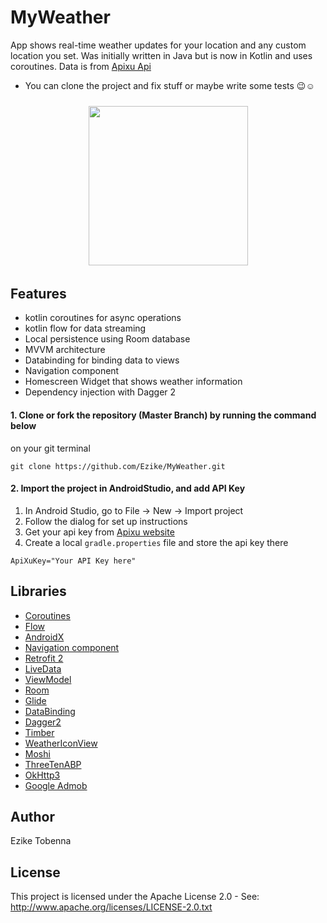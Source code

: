 # MyWeather
App shows real-time weather updates for your location and any custom location you set.
Was initially written in Java but is now in Kotlin and uses coroutines. Data is from [Apixu Api](https://www.apixu.com/api.aspx)
 
* You can clone the project and fix stuff or maybe write some tests 😉☺️

<h4 align="center">
<img src="https://res.cloudinary.com/diixxqjcx/image/upload/v1554216525/Nexus_5x-Screenshot1.png" vspace="4" align= "center" width=255 ></h4>


## Features
* kotlin coroutines for async operations
* kotlin flow for data streaming
* Local persistence using Room database
* MVVM architecture
* Databinding for binding data to views
* Navigation component
* Homescreen Widget that shows weather information
* Dependency injection with Dagger 2

#### 1. Clone or fork the repository (Master Branch) by running the command below
on your git terminal
```
git clone https://github.com/Ezike/MyWeather.git
```

#### 2. Import the project in AndroidStudio, and add API Key
1.  In Android Studio, go to File -> New -> Import project
2.  Follow the dialog for set up instructions
3.  Get your api key from [Apixu website](https://www.apixu.com/api.aspx)
4.  Create a local `gradle.properties` file and store the api key there

```
ApiXuKey="Your API Key here"
```

## Libraries
*   [Coroutines](https://developer.android.com/kotlin/coroutines)
*   [Flow](https://kotlin.github.io/kotlinx.coroutines/kotlinx-coroutines-core/kotlinx.coroutines.flow/-flow/)
*   [AndroidX](https://developer.android.com/jetpack/androidx/)
*   [Navigation component](https://developer.android.com/guide/navigation)
*   [Retrofit 2](https://github.com/square/retrofit)
*   [LiveData](https://developer.android.com/topic/libraries/architecture/livedata)
*   [ViewModel](https://developer.android.com/topic/libraries/architecture/viewmodel)
*   [Room](https://developer.android.com/topic/libraries/architecture/room)
*   [Glide](https://github.com/bumptech/glide)
*   [DataBinding](https://developer.android.com/topic/libraries/data-binding)
*   [Dagger2](https://google.github.io/dagger/users-guide)
*   [Timber](https://github.com/JakeWharton/timber)
*   [WeatherIconView](https://github.com/pwittchen/WeatherIconView)
*   [Moshi](https://github.com/square/moshi)
*   [ThreeTenABP](https://github.com/JakeWharton/ThreeTenABP)
*   [OkHttp3](https://square.github.io/okhttp)
*   [Google Admob](https://developers.google.com/admob/android/quick-start)

## Author
Ezike Tobenna

## License
This project is licensed under the Apache License 2.0 - See: http://www.apache.org/licenses/LICENSE-2.0.txt

